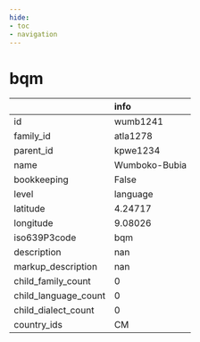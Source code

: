 ```yaml
---
hide:
- toc
- navigation
---
```

# bqm
|                      | info          |
|:---------------------|:--------------|
| id                   | wumb1241      |
| family_id            | atla1278      |
| parent_id            | kpwe1234      |
| name                 | Wumboko-Bubia |
| bookkeeping          | False         |
| level                | language      |
| latitude             | 4.24717       |
| longitude            | 9.08026       |
| iso639P3code         | bqm           |
| description          | nan           |
| markup_description   | nan           |
| child_family_count   | 0             |
| child_language_count | 0             |
| child_dialect_count  | 0             |
| country_ids          | CM            |
